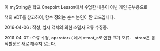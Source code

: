 이 myString은 학교 Onepoint Lesson에서 수업한 내용이 아닌 개인 공부용으로

책의 ADT를 참고하여, 함수 정의는 순수 본인이 짠 코드입니다.

2016-04-06 : 작성, 임시 객체의 의한 소멸자 오류 수정중.

2016-04-07 : 오류 수정, operator+()에서 strcat_s로 인한 크기 오류.
	- strcat은 동적할당은 새로 해주지 않는다.
